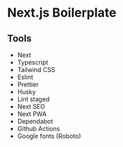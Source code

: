 # Next.js Boilerplate

## Tools

- Next
- Typescript
- Tailwind CSS
- Eslint
- Prettier
- Husky
- Lint staged
- Next SEO
- Next PWA
- Dependabot
- Github Actions
- Google fonts (Roboto)
